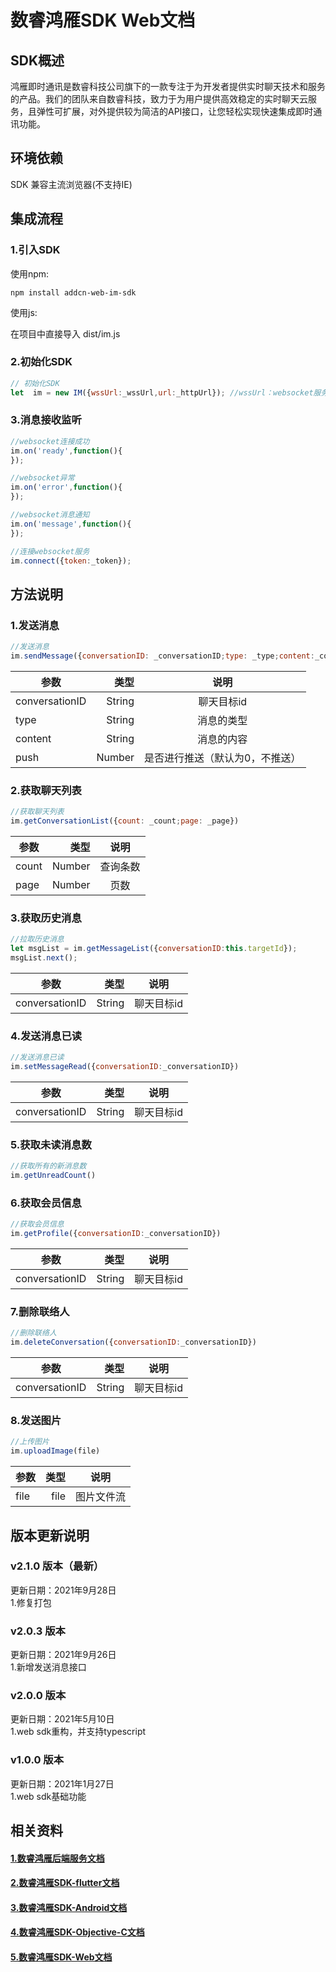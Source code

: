 # 数睿鸿雁SDK Web文档

## SDK概述
鸿雁即时通讯是数睿科技公司旗下的一款专注于为开发者提供实时聊天技术和服务的产品。我们的团队来自数睿科技，致力于为用户提供高效稳定的实时聊天云服务，且弹性可扩展，对外提供较为简洁的API接口，让您轻松实现快速集成即时通讯功能。

## 环境依赖

SDK 兼容主流浏览器(不支持IE)

## 集成流程

### 1.引入SDK

使用npm:

```
npm install addcn-web-im-sdk

```

使用js:

在项目中直接导入 dist/im.js

### 2.初始化SDK

```js
// 初始化SDK
let  im = new IM({wssUrl:_wssUrl,url:_httpUrl}); //wssUrl：websocket服务域名，url：im接口域名
```

### 3.消息接收监听

```js
//websocket连接成功
im.on('ready',function(){
});

//websocket异常
im.on('error',function(){
});

//websocket消息通知
im.on('message',function(){
});

//连接websocket服务
im.connect({token:_token});
```

## 方法说明

### 1.发送消息

```js
//发送消息
im.sendMessage({conversationID: _conversationID;type: _type;content:_content;push:_push})
```
| 参数        | 类型    |  说明  |
| --------   | -----:  | :----: |
| conversationID         | String        |   聊天目标id    |
| type           | String        |   消息的类型   |
| content      | String        |   消息的内容   |
| push        | Number        |   是否进行推送（默认为0，不推送）   |

### 2.获取聊天列表

```js
//获取聊天列表
im.getConversationList({count: _count;page: _page})
```
| 参数        | 类型    |  说明  |
| --------    | -----:  | :----: |
| count       | Number        |   查询条数      |
| page   | Number        |   页数     |


### 3.获取历史消息

```js
//拉取历史消息
let msgList = im.getMessageList({conversationID:this.targetId});
msgList.next();
```
| 参数        | 类型    |  说明  |
| --------    | -----:  | :----: |
| conversationID   | String        |   聊天目标id     |


### 4.发送消息已读

```js
//发送消息已读
im.setMessageRead({conversationID:_conversationID})
```
| 参数        | 类型    |  说明  |
| --------    | -----:  | :----: |
| conversationID   | String        |   聊天目标id     |


### 5.获取未读消息数

```js
//获取所有的新消息数
im.getUnreadCount()
```


### 6.获取会员信息

```js
//获取会员信息
im.getProfile({conversationID:_conversationID})
```
| 参数        | 类型    |  说明  |
| --------    | -----:  | :----: |
| conversationID   | String        |   聊天目标id     |


### 7.删除联络人

```js
//删除联络人
im.deleteConversation({conversationID:_conversationID})
```
| 参数        | 类型    |  说明  |
| --------    | -----:  | :----: |
| conversationID   | String        |   聊天目标id     |


### 8.发送图片

```js
//上传图片
im.uploadImage(file)
```
| 参数        | 类型    |  说明  |
| --------    | -----:  | :----: |
| file        | file    |   图片文件流     |


## 版本更新说明

### v2.1.0 版本（最新）

更新日期：2021年9月28日<br>
1.修复打包<br>

### v2.0.3 版本

更新日期：2021年9月26日<br>
1.新增发送消息接口<br>


### v2.0.0 版本

更新日期：2021年5月10日<br>
1.web sdk重构，并支持typescript

### v1.0.0 版本

更新日期：2021年1月27日<br>
1.web sdk基础功能


## 相关资料

#### [1.数睿鸿雁后端服务文档](https://github.com/addcnos/Hongyan-Server)
#### [2.数睿鸿雁SDK-flutter文档](https://github.com/addcnos/Hongyan-Flutter-SDK)
#### [3.数睿鸿雁SDK-Android文档](https://github.com/addcnos/Hongyan-Android-SDK)
#### [4.数睿鸿雁SDK-Objective-C文档](https://github.com/addcnos/Hongyan-IOS-SDK)
#### [5.数睿鸿雁SDK-Web文档](https://github.com/addcnos/Hongyan-Web-SDK)
